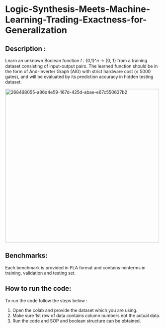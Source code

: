 # Logic-Synthesis-Meets-Machine-Learning-Trading-Exactness-for-Generalization
## Description :
Learn an unknown Boolean function 𝑓 ∶ {0,1}^𝑛 → {0, 1} from a training dataset consisting of input-output pairs. The learned function should be in the form of And-Inverter Graph (AIG) with strict hardware cost (≤ 5000 gates), and will be evaluated by its prediction accuracy in hidden testing dataset.

<img width="495" alt="268498055-a86d4e59-167d-425d-abae-e67c550627b2" src="https://github.com/HarshSharma1963/ML-BASED-LOGIC-SYNTHESIS/assets/95541894/0bc3fc6f-07e9-45ce-ba7c-baa4e2bb8a66">

## Benchmarks:
Each benchmark is provided in PLA format and contains minterms in training, validation and testing set.
## How to run the code:
To run the code follow the steps below :

1) Open the colab and provide the dataset which you are using.
2) Make sure 1st row of data contains column numbers not the actual data.
3) Run the code and SOP and boolean structure can be obtained.
